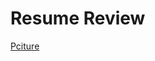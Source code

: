 # Resume Review

[Pciture](https://github.com/houseofpython/reading-notes/blob/b62871f7195ee328268d6df77efcf49b90aebdb8/resume.review.png)
